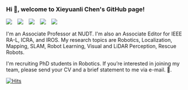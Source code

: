 ### Hi 👋, welcome to Xieyuanli Chen's GitHub page!
[![](https://img.shields.io/github/followers/Chen-Xieyuanli?label=Chen-Xieyuanli&logo=github)](https://github.com/Chen-Xieyuanli) &ensp;
[![](https://img.shields.io/badge/GoogleScholar-Xieyuanli_Chen-grey?style=flat-square&labelColor=4285F4&logo=googlescholar&logoColor=white)](https://scholar.google.com.hk/citations?user=DvrngV4AAAAJ&hl=en) &ensp;
[![](https://img.shields.io/badge/ResearchGate-Xieyuanli--Chen-grey?style=flat-square&labelColor=00ccbb&logo=researchgate&logoColor=white)](https://www.researchgate.net/profile/Xieyuanli-Chen) &ensp;
[![](https://img.shields.io/badge/Mail-chenxieyuanli-grey?style=flat-square&labelColor=EA4335&logo=gmail&logoColor=white)](mailto:chenxieyuanli@hotmail.com) &ensp;
[![](https://img.shields.io/badge/Homepage-xieyuanli--chen-grey?style=flat-square&labelColor=491F59&logo=homebridge&logoColor=white)](https://www.xieyuanli-chen.com) &ensp;

I'm an Associate Professor at NUDT. I'm also an Associate Editor for IEEE RA-L, ICRA, and IROS. My research topics are Robotics, Localization, Mapping, SLAM, Robot Learning, Visual and LiDAR Perception, Rescue Robots.

I'm recruiting PhD students in Robotics. If you’re interested in joining my team, please send your CV and a brief statement to me via e-mail. 🤝. 

[![Hits](https://hits.seeyoufarm.com/api/count/incr/badge.svg?url=https%3A%2F%2Fgithub.com%2FChen-Xieyuanli&count_bg=%2379C83D&title_bg=%23555555&icon=&icon_color=%23E7E7E7&title=hits&edge_flat=false)](https://github.com/Chen-Xieyuanli)

